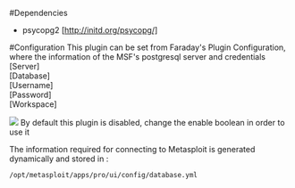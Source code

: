 #Dependencies     
* psycopg2 [http://initd.org/psycopg/]

#Configuration
This plugin can be set from Faraday's Plugin Configuration, where the information of the MSF's postgresql server and credentials
[Server]  
[Database]  
[Username]  
[Password]  
[Workspace]  

![](https://raw.github.com/wiki/infobyte/faraday/images/Metasploit-Plugin.png)
By default this plugin is disabled, change the enable boolean in order to use it

The information required for connecting to Metasploit is generated dynamically and stored in :

    /opt/metasploit/apps/pro/ui/config/database.yml